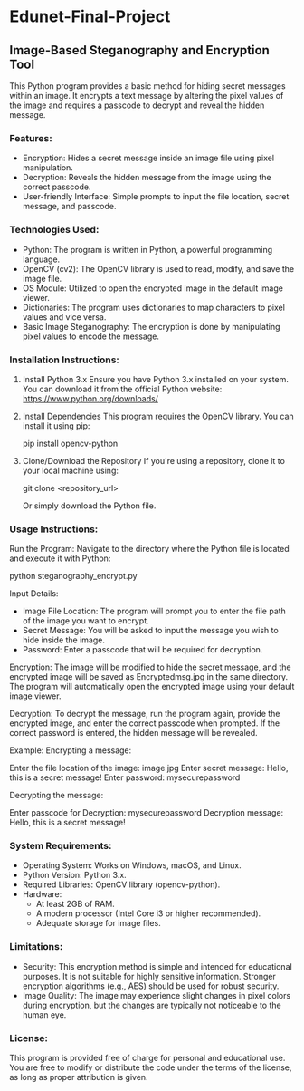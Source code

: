 # Edunet-Final-Project
## Image-Based Steganography and Encryption Tool

This Python program provides a basic method for hiding secret messages within an image. It encrypts a text message by altering the pixel values of the image and requires a passcode to decrypt and reveal the hidden message.

### Features:
- Encryption: Hides a secret message inside an image file using pixel manipulation.
- Decryption: Reveals the hidden message from the image using the correct passcode.
- User-friendly Interface: Simple prompts to input the file location, secret message, and passcode.

### Technologies Used:
- Python: The program is written in Python, a powerful programming language.
- OpenCV (cv2): The OpenCV library is used to read, modify, and save the image file.
- OS Module: Utilized to open the encrypted image in the default image viewer.
- Dictionaries: The program uses dictionaries to map characters to pixel values and vice versa.
- Basic Image Steganography: The encryption is done by manipulating pixel values to encode the message.

### Installation Instructions:
1. Install Python 3.x
   Ensure you have Python 3.x installed on your system. You can download it from the official Python website: https://www.python.org/downloads/

2. Install Dependencies
   This program requires the OpenCV library. You can install it using pip:

   pip install opencv-python

3. Clone/Download the Repository
   If you're using a repository, clone it to your local machine using:

   git clone <repository_url>

   Or simply download the Python file.

### Usage Instructions:
Run the Program:
Navigate to the directory where the Python file is located and execute it with Python:

   python steganography_encrypt.py

Input Details:
- Image File Location: The program will prompt you to enter the file path of the image you want to encrypt.
- Secret Message: You will be asked to input the message you wish to hide inside the image.
- Password: Enter a passcode that will be required for decryption.

Encryption:
The image will be modified to hide the secret message, and the encrypted image will be saved as Encryptedmsg.jpg in the same directory. The program will automatically open the encrypted image using your default image viewer.

Decryption:
To decrypt the message, run the program again, provide the encrypted image, and enter the correct passcode when prompted. If the correct password is entered, the hidden message will be revealed.

Example:
Encrypting a message:

Enter the file location of the image: image.jpg
Enter secret message: Hello, this is a secret message!
Enter password: mysecurepassword

Decrypting the message:

Enter passcode for Decryption: mysecurepassword
Decryption message: Hello, this is a secret message!

### System Requirements:
- Operating System: Works on Windows, macOS, and Linux.
- Python Version: Python 3.x.
- Required Libraries: OpenCV library (opencv-python).
- Hardware:
  - At least 2GB of RAM.
  - A modern processor (Intel Core i3 or higher recommended).
  - Adequate storage for image files.

### Limitations:
- Security: This encryption method is simple and intended for educational purposes. It is not suitable for highly sensitive information. Stronger encryption algorithms (e.g., AES) should be used for robust security.
- Image Quality: The image may experience slight changes in pixel colors during encryption, but the changes are typically not noticeable to the human eye.

### License:
This program is provided free of charge for personal and educational use. You are free to modify or distribute the code under the terms of the license, as long as proper attribution is given.
